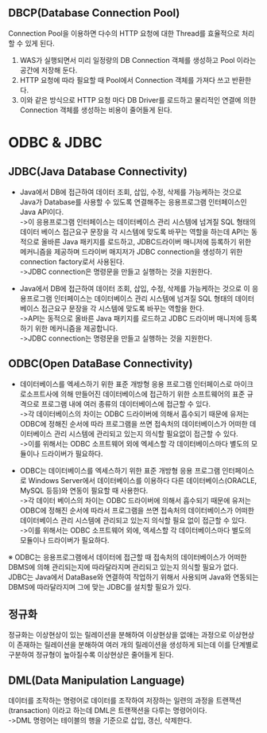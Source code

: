 ## DBCP(Database Connection Pool)         
Connection Pool을 이용하면 다수의 HTTP 요청에 대한 Thread를 효율적으로 처리할 수 있게 된다.        
1. WAS가 실행되면서 미리 일정량의 DB Connection 객체를 생성하고 Pool 이라는 공간에 저장해 둔다.
2. HTTP 요청에 따라 필요할 때 Pool에서 Connection 객체를 가져다 쓰고 반환한다.
3. 이와 같은 방식으로 HTTP 요청 마다 DB Driver를 로드하고 물리적인 연결에 의한 Connection 객체를 생성하는 비용이 줄어들게 된다.

# ODBC & JDBC
## JDBC(Java Database Connectivity)       
- Java에서 DB에 접근하여 데이터 조회, 삽입, 수정, 삭제를 가능케하는 것으로 Java가 
Database를 사용할 수 있도록 연결해주는 응용프로그램 인터페이스인 Java API이다.           
->이 응용프로그램 인터페이스는 데이터베이스 관리 시스템에 넘겨질 SQL 형태의 데이터
베이스 접근요구 문장을 각 시스템에 맞도록 바꾸는 역할을 하는데 API는 동적으로 올바른 
Java 패키지를 로드하고, JDBC드라이버 매니저에 등록하기 위한 메커니즘을 제공하며 
드라이버 매지저가 JDBC connection을 생성하기 위한 connection factory로서 사용된다.             
->JDBC connection은 명령문을 만들고 실행하는 것을 지원한다.

- Java에서 DB에 접근하여 데이터 조회, 삽입, 수정, 삭제를 가능케하는 것으로 이 응용프로그램 
인터페이스는 데이터베이스 관리 시스템에 넘겨질 SQL 형태의 데이터베이스 접근요구 
문장을 각 시스템에 맞도록 바꾸는 역할을 한다.          
->API는 동적으로 올바른 Java 패키지를 로드하고 JDBC 드라이버 매니저에 등록하기 
위한 메커니즘을 제공합니다.         
->JDBC connection는 명령문을 만들고 실행하는 것을 지원한다.

## ODBC(Open DataBase Connectivity)
- 데이터베이스를 엑세스하기 위한 표준 개방형 응용 프로그램 인터페이스로 마이크로소프트사에 
의해 만들어진 데이터베이스에 접근하기 위한 소프트웨어의 표준 규격으로 프로그램 내에 여러 
종류의 데이터베이스에 접근할 수 있다.         
->각 데이터베이스의 차이는 ODBC 드라이버에 의해서 흡수되기 때문에 유저는 ODBC에 정해진 
순서에 따라 프로그램을 쓰면 접속처의 데이터베이스가 어떠한 데이터베이스 관리 시스템에 
관리되고 있는지 의식할 필요없이 접근할 수 있다.           
->이를 위해서는 ODBC 소프트웨어 외에 엑세스할 각 데이터베이스마다 별도의 모듈이나 
드라이버가 필요하다.

- ODBC는 데이터베이스를 엑세스하기 위한 표준 개방형 응용 프로그램 인터페이스로 Windows 
Server에서 데이터베이스를 이용하다 다른 데이터베이스(ORACLE, MySQL 등등)와 연동이 
필요할 때 사용한다.         
->각 데이터 베이스의 차이는 ODBC 드라이버에 의해서 흡수되기 때문에 유저는 ODBC에 
정해진 순서에 따라서 프로그램을 쓰면 접속처의 데이터베이스가 어떠한 데이터베이스 관리 
시스템에 관리되고 있는지 의식할 필요 없이 접근할 수 있다.         
->이를 위해서는 ODBC 소프트웨어 외에, 엑세스할 각 데이터베이스마다 별도의 모듈이나 드라이버가 필요하다.

※ ODBC는 응용프로그램에서 데이터에 접근할 때 접속처의 데이터베이스가 어떠한 
DBMS에 의해 관리되는지에 따라달라지며 관리되고 있는지 의식할 필요가 없다.             
JDBC는 Java에서 DataBase와 연결하여 작업하기 위해서 사용되며 Java와 연동되는 
DBMS에 따라달라지며 그에 맞는 JDBC를 설치할 필요가 있다.


## 정규화        
정규화는 이상현상이 있는 릴레이션을 분해하여 이상현상을 없애는 과정으로 이상현상이 
존재하는 릴레이션을 분해하여 여러 개의 릴레이션을 생성하게 되는데 이를 단계별로 
구분하여 정규형이 높아질수록 이상현상은 줄어들게 된다.

## DML(Data Manipulation Language)
데이터를 조작하는 명령어로 데이터를 조작하여 저장하는 일련의 과정을 트랜잭션(transaction)
이라고 하는데 DML은 트랜잭션을 다루는 명령어이다.           
->DML 명령어는 테이블의 행을 기준으로 삽입, 갱신, 삭제한다.